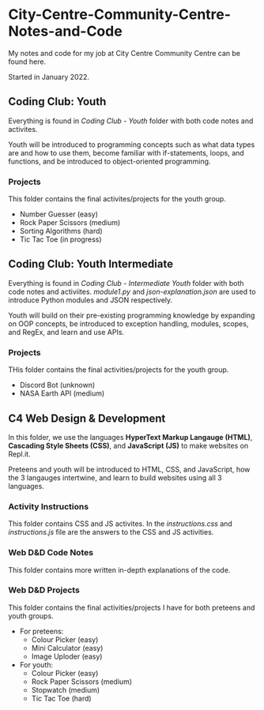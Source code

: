 # City-Centre-Community-Centre-Notes-and-Code

My notes and code for my job at City Centre Community Centre can be found here.

Started in January 2022.

## Coding Club: Youth

Everything is found in *Coding Club - Youth* folder with both code notes and activites.

Youth will be introduced to programming concepts such as what data types are and how to use them, become familiar with if-statements, loops, and functions, and be introduced to object-oriented programming.

### Projects

This folder contains the final activites/projects for the youth group.

- Number Guesser (easy)
- Rock Paper Scissors (medium)
- Sorting Algorithms (hard)
- Tic Tac Toe (in progress)

## Coding Club: Youth Intermediate

Everything is found in *Coding Club - Intermediate Youth* folder with both code notes and activiites. *module1.py* and *json-explanation.json* are used to introduce Python modules and JSON respectively.

Youth will build on their pre-existing programming knowledge by expanding on OOP concepts, be introduced to exception handling, modules, scopes, and RegEx, and learn and use APIs.

### Projects

THis folder contains the final activities/projects for the youth group.

- Discord Bot (unknown)
- NASA Earth API (medium)

## C4 Web Design & Development

In this folder, we use the languages **HyperText Markup Langauge (HTML)**, **Cascading Style Sheets (CSS)**, and **JavaScript (JS)** to make websites on Repl.it.

Preteens and youth will be introduced to HTML, CSS, and JavaScript, how the 3 langauges intertwine, and learn to build websites using all 3 languages.

### Activity Instructions

This folder contains CSS and JS activites. In the *instructions.css* and *instructions.js* file are the answers to the CSS and JS activities.

### Web D&D Code Notes

This folder contains more written in-depth explanations of the code.

### Web D&D Projects

This folder contains the final activities/projects I have for both preteens and youth groups.

- For preteens:
  - Colour Picker (easy)
  - Mini Calculator (easy)
  - Image Uploder (easy)
- For youth:
  - Colour Picker (easy)
  - Rock Paper Scissors (medium)
  - Stopwatch (medium)
  - Tic Tac Toe (hard)
